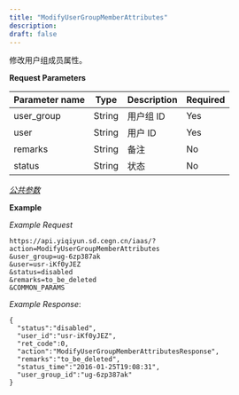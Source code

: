 ```yaml
---
title: "ModifyUserGroupMemberAttributes"
description: 
draft: false
---
```




修改用户组成员属性。

**Request Parameters**

| Parameter name | Type | Description | Required |
| --- | --- | --- | --- |
| user_group | String | 用户组 ID | Yes |
| user | String | 用户 ID | Yes |
| remarks | String | 备注 | No |
| status | String | 状态 | No |

[_公共参数_](../../../parameters/)

**Example**

_Example Request_

```
https://api.yiqiyun.sd.cegn.cn/iaas/?action=ModifyUserGroupMemberAttributes
&user_group=ug-6zp387ak
&user=usr-iKf0yJEZ
&status=disabled
&remarks=to_be_deleted
&COMMON_PARAMS
```

_Example Response_:

```
{
  "status":"disabled",
  "user_id":"usr-iKf0yJEZ",
  "ret_code":0,
  "action":"ModifyUserGroupMemberAttributesResponse",
  "remarks":"to_be_deleted",
  "status_time":"2016-01-25T19:08:31",
  "user_group_id":"ug-6zp387ak"
}
```
